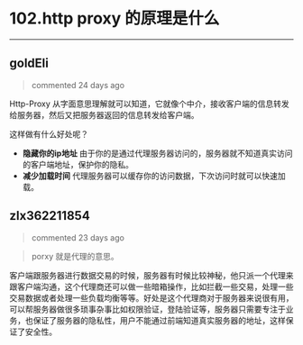 
 # 102.http proxy 的原理是什么 
  
 ***
## goldEli 
 > commented 24 days ago 

Http-Proxy 从字面意思理解就可以知道，它就像个中介，接收客户端的信息转发给服务器，然后又把服务器返回的信息转发给客户端。

这样做有什么好处呢？

- **隐藏你的ip地址** 由于你的是通过代理服务器访问的，服务器就不知道真实访问的客户端地址，保护你的隐私。
- **减少加载时间** 代理服务器可以缓存你的访问数据，下次访问时就可以快速加载。
## zlx362211854 
 > commented 23 days ago 

> porxy 就是代理的意思。

客户端跟服务器进行数据交易的时候，服务器有时候比较神秘，他只派一个代理来跟客户端沟通，这个代理商还可以做一些暗箱操作，比如拦截一些交易，处理一些交易数据或者处理一些负载均衡等等。好处是这个代理商对于服务器来说很有用，可以帮服务器做很多琐事杂事比如权限验证，登陆验证等，服务器只需要专注于业务，也保证了服务器的隐私性，用户不能通过前端知道真实服务器的地址，这样保证了安全性。